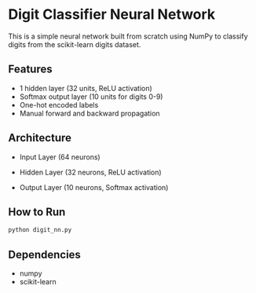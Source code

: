 # Digit Classifier Neural Network

This is a simple neural network built from scratch using NumPy to classify digits from the scikit-learn digits dataset.

## Features

- 1 hidden layer (32 units, ReLU activation)
- Softmax output layer (10 units for digits 0-9)
- One-hot encoded labels
- Manual forward and backward propagation
  
## Architecture

- Input Layer (64 neurons)
       
- Hidden Layer (32 neurons, ReLU activation)
       
- Output Layer (10 neurons, Softmax activation)

## How to Run

```bash
python digit_nn.py
```

## Dependencies

- numpy
- scikit-learn
